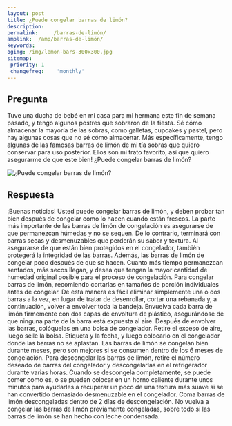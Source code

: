 ```yaml
---
layout: post
title: ¿Puede congelar barras de limón?  
description: 
permalink:     /barras-de-limón/
amplink:  /amp/barras-de-limón/
keywords: 
ogimg: /img/lemon-bars-300x300.jpg
sitemap:
 priority: 1
 changefreq:    'monthly'
---
```




## Pregunta

Tuve una ducha de bebé en mi casa para mi hermana este fin de semana pasado, y tengo algunos postres que sobraron de la fiesta. Sé cómo almacenar la mayoría de las sobras, como galletas, cupcakes y pastel, pero hay algunas cosas que no sé cómo almacenar. Más específicamente, tengo algunas de las famosas barras de limón de mi tía sobras que quiero conservar para uso posterior. Ellos son mi trato favorito, así que quiero asegurarme de que este bien! ¿Puede congelar barras de limón?


![¿Puede congelar barras de limón?](https://sepuedecongelar.com/img/lemon-bars-300x300.jpg "¿Puede congelar barras de limón?" )


## Respuesta

¡Buenas noticias! Usted puede congelar barras de limón, y deben probar tan bien después de congelar como lo hacen cuando están frescos. La parte más importante de las barras de limón de congelación es asegurarse de que permanezcan húmedas y no se sequen. De lo contrario, terminará con barras secas y desmenuzables que perderán su sabor y textura. Al asegurarse de que están bien protegidos en el congelador, también protegerá la integridad de las barras. Además, las barras de limón de congelar poco después de que se hacen. Cuanto más tiempo permanezcan sentados, más secos llegan, y desea que tengan la mayor cantidad de humedad original posible para el proceso de congelación.
Para congelar barras de limón, recomiendo cortarlas en tamaños de porción individuales antes de congelar. De esta manera es fácil eliminar simplemente una o dos barras a la vez, en lugar de tratar de desenrollar, cortar una rebanada y, a continuación, volver a envolver toda la bandeja. Envuelva cada barra de limón firmemente con dos capas de envoltura de plástico, asegurándose de que ninguna parte de la barra está expuesta al aire. Después de envolver las barras, colóquelas en una bolsa de congelador. Retire el exceso de aire, luego selle la bolsa. Etiqueta y la fecha, y luego colocarlo en el congelador donde las barras no se aplastan. Las barras de limón se congelan bien durante meses, pero son mejores si se consumen dentro de los 6 meses de congelación.
Para descongelar las barras de limón, retire el número deseado de barras del congelador y descongelarlas en el refrigerador durante varias horas. Cuando se descongela completamente, se puede comer como es, o se pueden colocar en un horno caliente durante unos minutos para ayudarles a recuperar un poco de una textura más suave si se han convertido demasiado desmenuzable en el congelador. Coma barras de limón descongeladas dentro de 2 días de descongelación. No vuelva a congelar las barras de limón previamente congeladas, sobre todo si las barras de limón se han hecho con leche condensada.
